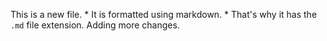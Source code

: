 This is a new file. * It is formatted using markdown. * That's why it has the `.md` file extension.
Adding more changes.
